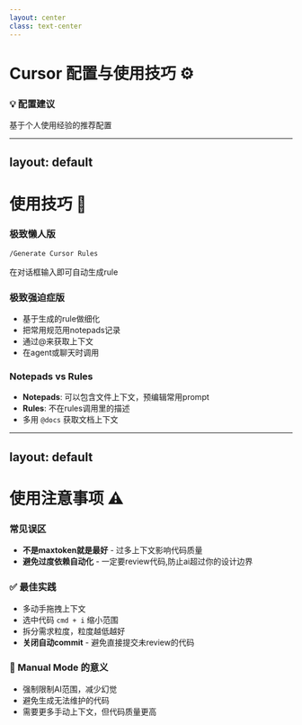 ```yaml
---
layout: center
class: text-center
---
```


# Cursor 配置与使用技巧 ⚙️

<div class="text-center mb-8">

### 💡 配置建议

基于个人使用经验的推荐配置

</div>

---
layout: default
---

# 使用技巧 🎯

<div class="grid grid-cols-2 gap-6 mt-8">
<div>

### 极致懒人版

```bash
/Generate Cursor Rules
```

在对话框输入即可自动生成rule

### 极致强迫症版

- 基于生成的rule做细化
- 把常用规范用notepads记录
- 通过@来获取上下文
- 在agent或聊天时调用

</div>
<div>

### Notepads vs Rules

- **Notepads**: 可以包含文件上下文，预编辑常用prompt
- **Rules**: 不在rules调用里的描述
- 多用 `@docs` 获取文档上下文

</div>
</div>

---
layout: default
---

# 使用注意事项 ⚠️

<div class="space-y-4 mt-8">

### 常见误区

- **不是maxtoken就是最好** - 过多上下文影响代码质量
- **避免过度依赖自动化** - 一定要review代码,防止ai超过你的设计边界

### ✅ 最佳实践

- 多动手拖拽上下文
- 选中代码 `cmd + i` 缩小范围
- 拆分需求粒度，粒度越低越好
- **关闭自动commit** - 避免直接提交未review的代码

### 🎯 Manual Mode 的意义

- 强制限制AI范围，减少幻觉
- 避免生成无法维护的代码
- 需要更多手动上下文，但代码质量更高

</div>
